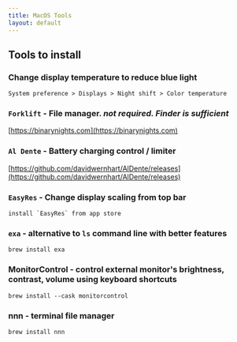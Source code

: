 ```yaml
---
title: MacOS Tools
layout: default
---
```


## Tools to install

### Change display temperature to reduce blue light
    System preference > Displays > Night shift > Color temperature
### `Forklift` - File manager. *not required. Finder is sufficient*
[https://binarynights.com](https://binarynights.com)
### `Al Dente` - Battery charging control / limiter
[https://github.com/davidwernhart/AlDente/releases](https://github.com/davidwernhart/AlDente/releases)
### `EasyRes` - Change display scaling from top bar
    install `EasyRes` from app store
### `exa` - alternative to `ls` command line with better features
`brew install exa`
### MonitorControl - control external monitor's brightness, contrast, volume using keyboard shortcuts
`brew install --cask monitorcontrol`
### nnn - terminal file manager
`brew install nnn`
